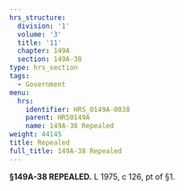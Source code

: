 ```yaml
---
hrs_structure:
  division: '1'
  volume: '3'
  title: '11'
  chapter: 149A
  section: 149A-38
type: hrs_section
tags:
  - Government
menu:
  hrs:
    identifier: HRS_0149A-0038
    parent: HRS0149A
    name: 149A-38 Repealed
weight: 44145
title: Repealed
full_title: 149A-38 Repealed
---
```

**§149A-38 REPEALED.** L 1975, c 126, pt of §1.